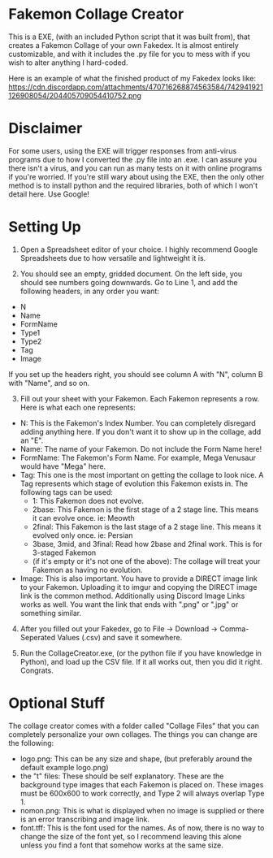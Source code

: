 # Fakemon Collage Creator
This is a EXE, (with an included Python script that it was built from), that creates a Fakemon Collage of your own Fakedex. It is almost entirely customizable, and with it includes the .py file for you to mess with if you wish to alter anything I hard-coded.

Here is an example of what the finished product of my Fakedex looks like: https://cdn.discordapp.com/attachments/470716268874563584/742941921126908054/204405709054410752.png

# Disclaimer
For some users, using the EXE will trigger responses from anti-virus programs due to how I converted the .py file into an .exe. I can assure you there isn't a virus, and you can run as many tests on it with online programs if you're worried. If you're still wary about using the EXE, then the only other method is to install python and the required libraries, both of which I won't detail here. Use Google!

# Setting Up
1. Open a Spreadsheet editor of your choice. I highly recommend Google Spreadsheets due to how versatile and lightweight it is.

2. You should see an empty, gridded document. On the left side, you should see numbers going downwards. Go to Line 1, and add the following headers, in any order you want:
* N
* Name
* FormName
* Type1
* Type2
* Tag
* Image

If you set up the headers right, you should see column A with "N", column B with "Name", and so on.

3. Fill out your sheet with your Fakemon. Each Fakemon represents a row. Here is what each one represents:
* N: This is the Fakemon's Index Number. You can completely disregard adding anything here. If you don't want it to show up in the collage, add an "E".
* Name: The name of your Fakemon. Do not include the Form Name here!
* FormName: The Fakemon's Form Name. For example, Mega Venusaur would have "Mega" here.
* Tag: This one is the most important on getting the collage to look nice. A Tag represents which stage of evolution this Fakemon exists in. The following tags can be used:
  * 1: This Fakemon does not evolve.
  * 2base: This Fakemon is the first stage of a 2 stage line. This means it can evolve once. ie: Meowth
  * 2final: This Fakemon is the last stage of a 2 stage line. This means it evolved only once. ie: Persian
  * 3base, 3mid, and 3final: Read how 2base and 2final work. This is for 3-staged Fakemon
  * (if it's empty or it's not one of the above): The collage will treat your Fakemon as having no evolution.
* Image: This is also important. You have to provide a DIRECT image link to your Fakemon. Uploading it to imgur and copying the DIRECT image link is the common method. Additionally using Discord Image Links works as well. You want the link that ends with ".png" or ".jpg" or something similar.

4. After you filled out your Fakedex, go to File -> Download -> Comma-Seperated Values (.csv) and save it somewhere.

5. Run the CollageCreator.exe, (or the python file if you have knowledge in Python), and load up the CSV file. If it all works out, then you did it right. Congrats.

# Optional Stuff
The collage creator comes with a folder called "Collage Files" that you can completely personalize your own collages. The things you can change are the following:
* logo.png: This can be any size and shape, (but preferably around the default example logo.png)
* the "t" files: These should be self explanatory. These are the background type images that each Fakemon is placed on. These images must be 600x600 to work correctly, and Type 2 will always overlap Type 1.
* nomon.png: This is what is displayed when no image is supplied or there is an error transcribing and image link.
* font.tff: This is the font used for the names. As of now, there is no way to change the size of the font yet, so I recommend leaving this alone unless you find a font that somehow works at the same size.
